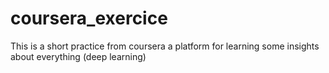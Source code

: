# coursera_exercice
This is a short practice from coursera a platform for learning some insights about everything (deep learning)
